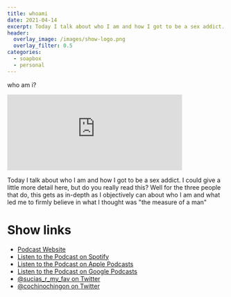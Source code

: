 ```yaml
---
title: whoami
date: 2021-04-14
excerpt: Today I talk about who I am and how I got to be a sex addict. I could give a little more detail here, but do you really read this?
header:
  overlay_image: /images/show-logo.png
  overlay_filter: 0.5
categories:
  - soapbox
  - personal
---
```


who am i?

<iframe src="https://open.spotify.com/embed-podcast/episode/4yftDWzKQV2YsBFkwCfJ1D" width="80%" height="175" frameborder="0" allowtransparency="true" allow="encrypted-media"></iframe>

Today I talk about who I am and how I got to be a sex addict. I could give a little more detail here, but do you really read this?
Well for the three people that do, this gets as in-depth as I objectively can about who I am and what led me to firmly believe in what I thought was "the measure of a man"

# Show links

* <i class='fas fa-link'></i> [Podcast Website](https://sucias.xyz)
* <i class='fab fa-spotify'></i> [Listen to the Podcast on Spotify](https://open.spotify.com/show/3XjoipCU3QzeIaQAAQpBdW)
* <i class='fas fa-podcast'></i> [Listen to the Podcast on Apple Podcasts](https://podcasts.apple.com/us/podcast/sucias-are-my-favorite/id1548173787)
* <i class='fab fa-google-play'></i> [Listen to the Podcast on Google Podcasts](https://podcasts.google.com/feed/aHR0cHM6Ly9hbmNob3IuZm0vcy80MjI0YzYzYy9wb2RjYXN0L3Jzcw==)
* <i class='fab fa-twitter'></i> [@sucias_r_my_fav on Twitter](https://twitter.com/sucias_r_my_fav)
* <i class='fab fa-twitter'></i> [@cochinochingon on Twitter](https://twitter.com/cochinochingon)
